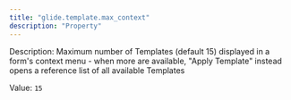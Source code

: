 ```yaml
---
title: "glide.template.max_context"
description: "Property"
---
```


Description: Maximum number of Templates (default 15) displayed in a form's context menu - when more are available, "Apply Template" instead opens a reference list of all available Templates

Value: `15`